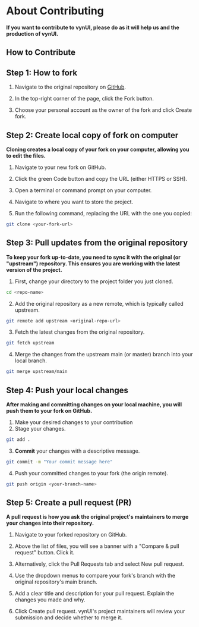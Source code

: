 # About Contributing

**__If you want to contribute to vynUI, please do as it will help us and the production of vynUI.__**

## How to Contribute

## Step 1: How to fork
1. Navigate to the original repository on [GitHub](https://github.com/python-mxnt/vynUI).

2. In the top-right corner of the page, click the Fork button.

3. Choose your personal account as the owner of the fork and click Create fork.



## Step 2: Create local copy of fork on computer
**Cloning creates a local copy of your fork on your computer, allowing you to edit the files.**

1. Navigate to your new fork on GitHub.

2. Click the green Code button and copy the URL (either HTTPS or SSH).

3. Open a terminal or command prompt on your computer.

4. Navigate to where you want to store the project.

5. Run the following command, replacing the URL with the one you copied:

```sh
git clone <your-fork-url>
```

## Step 3: Pull updates from the original repository
**To keep your fork up-to-date, you need to sync it with the original (or "upstream") repository. This ensures you are working with the latest version of the project.**

1. First, change your directory to the project folder you just cloned.
```sh
cd <repo-name>
```
2. Add the original repository as a new remote, which is typically called upstream.
```sh
git remote add upstream <original-repo-url>
```
3. Fetch the latest changes from the original repository.
```sh
git fetch upstream
```
4. Merge the changes from the upstream main (or master) branch into your local branch.
```sh
git merge upstream/main
```

## Step 4: Push your local changes
**After making and committing changes on your local machine, you will push them to your fork on GitHub.**

1. Make your desired changes to your contribution
2. Stage your changes.
```sh
git add .
```
3. **Commit** your changes with a descriptive message.
```sh
git commit -m "Your commit message here"
```
4. Push your committed changes to your fork (the origin remote).
```sh
git push origin <your-branch-name>
```

## Step 5: Create a pull request (PR)
**A pull request is how you ask the original project's maintainers to merge your changes into their repository.**

1. Navigate to your forked repository on GitHub.

2. Above the list of files, you will see a banner with a "Compare & pull request" button. 
Click it.

3. Alternatively, click the Pull Requests tab and select New pull request.

4. Use the dropdown menus to compare your fork's branch with the original repository's main branch.

5. Add a clear title and description for your pull request. Explain the changes you made and why.

6. Click Create pull request. vynUI's project maintainers will review your submission and decide whether to merge it.
